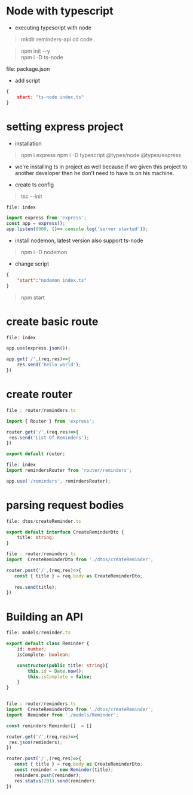 
# Node with typescript

- executing typescript with node

> mkdir reminders-api
> cd 
> code .

> npm init --y  
> npm i -D ts-node

file: package.json
- add script
```json
{
    start: "ts-node index.ts"
}
```

# setting express project
- installation
> npm i express 
> npm i -D typescript @types/node @types/express

- we're installing ts in project as well because if we given this project to another developer then he don't need to have ts on his machine.

- create ts config
> tsc --init


```ts
file: index

import express from 'express';
const app = express();
app.listen(8000, ()=> console.log('server started'));
```

- install nodemon, latest version also support ts-node
> npm i -D nodemon

- change script
```json
{
    "start":"nodemon index.ts"
}
```

> npm start

# create basic route

```ts
file: index

app.use(express.json());

app.get('/',(req,res)=>{
    res.send('hello world');
})

```

# create router

```ts
file : router/reminders.ts

import { Router } from 'express';

router.get('/',(req,res)=>{
 res.send('List Of Reminders');
})

export default router;

file: index
import remindersRouter from 'router/reminders';

app.use('/reminders', remindersRouter);

```

# parsing request bodies


```ts
file: dtos/createReminder.ts

export default interface CreateReminderDto {
    title: string;
}

file : router/reminders.ts
import  CreateReminderDto from './dtos/createReminder';

router.post('/',(req,res)=>{
   const { title } = req.body as CreateReminderDto;
 
   res.send(title);
})

```

# Building an API

```ts
file: models/reminder.ts

export default class Reminder {
    id: number;
    isComplete: boolean;

    constructor(public title: string){
        this.id = Date.now();
        this.isComplete = false;
    }
}


file : router/reminders.ts
import  CreateReminderDto from './dtos/createReminder';
import  Reminder from './models/Reminder';

const reminders:Reminder[]  = []

router.get('/',(req,res)=>{
 res.json(reminders);
})

router.post('/',(req,res)=>{
   const { title } = req.body as CreateReminderDto;
   const reminder = new Reminder(title);
   reminders.push(reminder);
   res.status(201).send(reminder);
})

```

````

 
